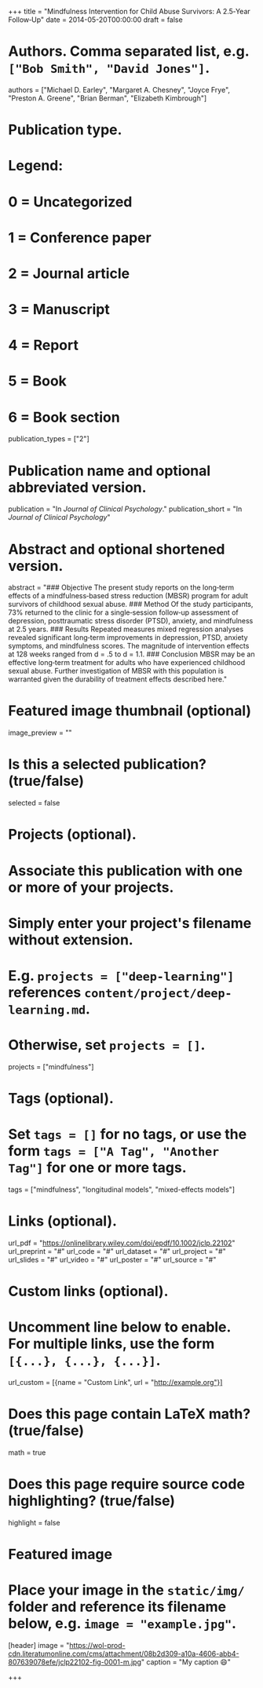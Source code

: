 +++
title = "Mindfulness Intervention for Child Abuse Survivors: A 2.5‐Year Follow‐Up"
date = 2014-05-20T00:00:00
draft = false

# Authors. Comma separated list, e.g. `["Bob Smith", "David Jones"]`.
authors = ["Michael D. Earley", "Margaret A. Chesney", "Joyce Frye", "Preston A. Greene", "Brian Berman", "Elizabeth Kimbrough"]

# Publication type.
# Legend:
# 0 = Uncategorized
# 1 = Conference paper
# 2 = Journal article
# 3 = Manuscript
# 4 = Report
# 5 = Book
# 6 = Book section
publication_types = ["2"]

# Publication name and optional abbreviated version.
publication = "In *Journal of Clinical Psychology*."
publication_short = "In *Journal of Clinical Psychology*"

# Abstract and optional shortened version.
abstract = "### Objective  The present study reports on the long‐term effects of a mindfulness‐based stress reduction (MBSR) program for adult survivors of childhood sexual abuse. ### Method    Of the study participants, 73% returned to the clinic for a single‐session follow‐up assessment of depression, posttraumatic stress disorder (PTSD), anxiety, and mindfulness at 2.5 years. ### Results    Repeated measures mixed regression analyses revealed significant long‐term improvements in depression, PTSD, anxiety symptoms, and mindfulness scores. The magnitude of intervention effects at 128 weeks ranged from d = .5 to d = 1.1. ### Conclusion    MBSR may be an effective long‐term treatment for adults who have experienced childhood sexual abuse. Further investigation of MBSR with this population is warranted given the durability of treatment effects described here."

# Featured image thumbnail (optional)
image_preview = ""

# Is this a selected publication? (true/false)
selected = false

# Projects (optional).
#   Associate this publication with one or more of your projects.
#   Simply enter your project's filename without extension.
#   E.g. `projects = ["deep-learning"]` references `content/project/deep-learning.md`.
#   Otherwise, set `projects = []`.
projects = ["mindfulness"]

# Tags (optional).
#   Set `tags = []` for no tags, or use the form `tags = ["A Tag", "Another Tag"]` for one or more tags.
tags = ["mindfulness", "longitudinal models", "mixed-effects models"]

# Links (optional).
url_pdf = "https://onlinelibrary.wiley.com/doi/epdf/10.1002/jclp.22102"
url_preprint = "#"
url_code = "#"
url_dataset = "#"
url_project = "#"
url_slides = "#"
url_video = "#"
url_poster = "#"
url_source = "#"

# Custom links (optional).
#   Uncomment line below to enable. For multiple links, use the form `[{...}, {...}, {...}]`.
url_custom = [{name = "Custom Link", url = "http://example.org"}]

# Does this page contain LaTeX math? (true/false)
math = true

# Does this page require source code highlighting? (true/false)
highlight = false

# Featured image
# Place your image in the `static/img/` folder and reference its filename below, e.g. `image = "example.jpg"`.
[header]
image = "https://wol-prod-cdn.literatumonline.com/cms/attachment/08b2d309-a10a-4606-abb4-807639078efe/jclp22102-fig-0001-m.jpg"
caption = "My caption :smile:"

+++

